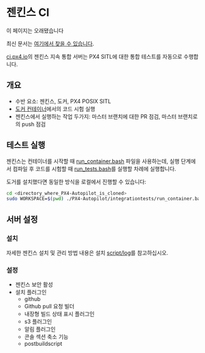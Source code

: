 # 젠킨스 CI

<div v-if="$themeConfig.px4_version != 'master'">
  <div class="custom-block danger"><p class="custom-block-title">이 페이지는 오래됐습니다</p> <p>최신 문서는 <a href="https://docs.px4.io/master/en/test_and_ci/">여기에서  찾을 수 있습니다</a>.</p>
  </div>
</div>

[ci.px4.io](http://ci.px4.io/)의 젠킨스 지속 통합 서버는 PX4 SITL에 대한 통합 테스트를 자동으로 수행합니다.


## 개요

* 수반 요소: 젠킨스, 도커, PX4 POSIX SITL
* [도커 컨테이너](../test_and_ci/docker.md)에서의 코드 시험 실행
* 젠킨스에서 실행하는 작업 두가지: 마스터 브랜치에 대한 PR 점검, 마스터 브랜치로의 push 점검

## 테스트 실행

젠킨스는 컨테이너를 시작할 때 [run_container.bash](https://github.com/PX4/PX4-Autopilot/blob/master/integrationtests/run_container.bash) 파일을 사용하는데, 실행 단계에서 컴파일 후 코드를 시험할 때 [run_tests.bash](https://github.com/PX4/PX4-Autopilot/blob/master/integrationtests/run_tests.bash)를 실행할 차례에 실행합니다.

도거를 설치했다면 동일한 방식을 로컬에서 진행할 수 있습니다:

```sh
cd <directory_where_PX4-Autopilot_is_cloned>
sudo WORKSPACE=$(pwd) ./PX4-Autopilot/integrationtests/run_container.bash
```

## 서버 설정

### 설치

자세한 젠킨스 설치 및 관리 방법 내용은 설치 [script/log](https://github.com/PX4/containers/tree/master/scripts/jenkins)를 참고하십시오.

### 설정

* 젠킨스 보안 활성
* 설치 플러그인
  * github
  * Github pull 요청 빌더
  * 내장형 빌드 상태 표시 플러그인
  * s3 플러그인
  * 알림 플러그인
  * 콘솔 섹션 축소 기능
  * postbuildscript
